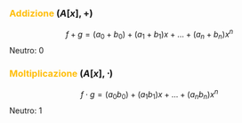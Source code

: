 ### <span style="color:#ffbe0a">Addizione</span> $(A[x], +)$
 $$f + g = (a_0 + b_0)+(a_1 + b_1)x+\dots +(a_n + b_n)x^n$$
 Neutro: $0$

### <span style="color:#ffbe0a">Moltiplicazione</span> $(A[x], \cdot)$
$$f \cdot g = (a_0b_0)+(a_1b_1)x+\dots +(a_nb_n)x^n$$
Neutro: 1